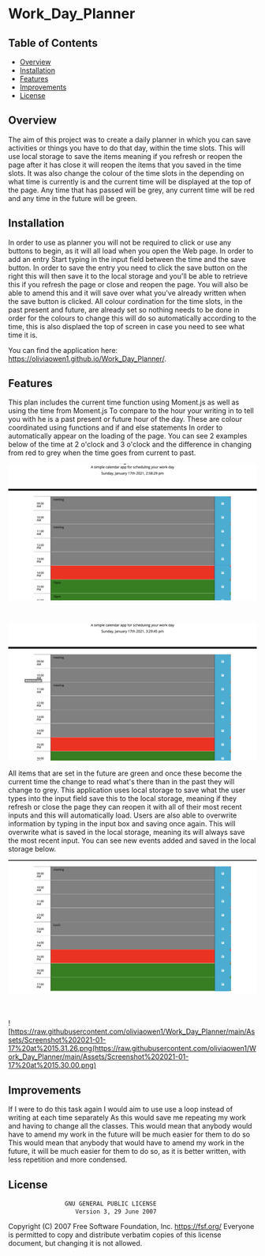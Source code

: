 # Work_Day_Planner

## Table of Contents

* [Overview](#Overview)
* [Installation](#Installation)
* [Features](#Features)
* [Improvements](#Improvements)
* [License](#license)


## Overview
The aim of this project was to create a daily planner in which you can save activities or things you have to do that day, within the time slots.  This will use local storage to save the items meaning if you refresh or reopen the page after it has close it will reopen the items that you saved in the time slots. It was also change the colour of the time slots in the depending on what time is currently is and the current time will be displayed at the top of the page.  Any time that has passed will be grey, any current time will be red and any time in the future will be green.

## Installation
In order to use as planner you will not be required to click or use any buttons to begin, as it will all load when you open the Web page.  In order to add an entry  Start typing in the input field between the time and the save button.  In order to save the entry you need to click the save button on the right this will then save it to the local storage and you'll be able to retrieve this if you refresh the page or close and reopen the page.  You will also be able to amend this and it will save over what you've already written when the save button is clicked.  All colour cordination for the time slots, in the past present and future, are already set so nothing needs to be done in order for the colours to change this will do so automatically according to the time, this is also displaed the top of screen in case you need to see what time it is.

You can find the application here:  https://oliviaowen1.github.io/Work_Day_Planner/.

## Features

This plan includes the current time function using Moment.js as well as using the time from Moment.js  To compare to the hour your writing in to tell you with he is a past present or future hour of the day.  These are colour coordinated using functions and if and else statements  In order to automatically appear on the loading of the page.  You can see 2 examples below of the time at 2 o'clock and 3 o'clock and the difference in changing from red to grey when the time goes from current to past.


![The current time 2PM in red, past in grey, future in green](https://raw.githubusercontent.com/oliviaowen1/Work_Day_Planner/main/Assets/Screenshot%202021-01-17%20at%2014.59.03.png)

<br>

![The current time now 3PM in red, past in grey, future in green](https://raw.githubusercontent.com/oliviaowen1/Work_Day_Planner/main/Assets/Screenshot%202021-01-17%20at%2015.30.00.png)

All items that are set in the future are green and once these become the current time the change to read what's there than in the past they will change to grey. 
This application uses local storage to save what the user types into the input field save this to the local storage, meaning if they refresh or close the page they can reopen it with all of their most recent inputs and this will automatically load. Users are also able to overwrite information by typing in the input box and saving once again. This will overwrite what is saved in the local storage, meaning its will always save the most recent input. You can see new events added and saved in the local storage below.

![New events added to time slots](https://raw.githubusercontent.com/oliviaowen1/Work_Day_Planner/main/Assets/Screenshot%202021-01-17%20at%2015.31.10.png)

<br>

![https://raw.githubusercontent.com/oliviaowen1/Work_Day_Planner/main/Assets/Screenshot%202021-01-17%20at%2015.31.26.png(https://raw.githubusercontent.com/oliviaowen1/Work_Day_Planner/main/Assets/Screenshot%202021-01-17%20at%2015.30.00.png)

## Improvements

If I were to do this task again I would aim to use use a loop instead of writing at each time separately  As this would save me repeating my work and having to change all the classes.  This would mean that anybody would have to amend my work in the future will be much easier for them to do so This would mean that anybody that would have to amend my work in the future, it will be much easier for them to do so, as it is better written, with less repetition and more condensed. 

## License
                    GNU GENERAL PUBLIC LICENSE
                       Version 3, 29 June 2007

 Copyright (C) 2007 Free Software Foundation, Inc. <https://fsf.org/>
 Everyone is permitted to copy and distribute verbatim copies
 of this license document, but changing it is not allowed.